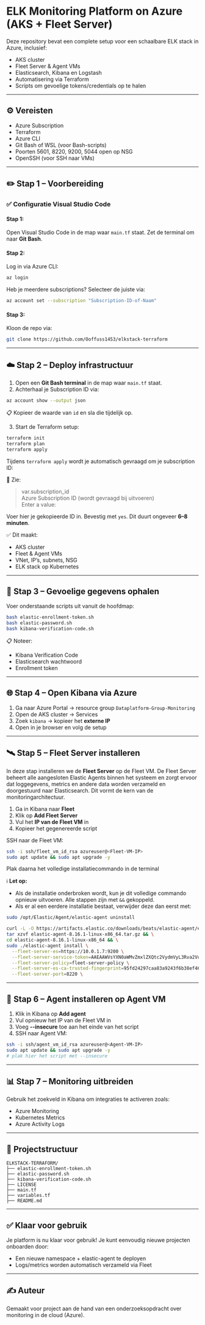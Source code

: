 # ELK Monitoring Platform on Azure (AKS + Fleet Server)

Deze repository bevat een complete setup voor een schaalbare ELK stack in Azure, inclusief:
- AKS cluster  
- Fleet Server & Agent VMs  
- Elasticsearch, Kibana en Logstash  
- Automatisering via Terraform  
- Scripts om gevoelige tokens/credentials op te halen  

---

## ⚙️ Vereisten

- Azure Subscription  
- Terraform  
- Azure CLI  
- Git Bash of WSL (voor Bash-scripts)  
- Poorten 5601, 8220, 9200, 5044 open op NSG  
- OpenSSH (voor SSH naar VMs)  

---

## ✏️ Stap 1 – Voorbereiding

### ✅ Configuratie Visual Studio Code

#### Stap 1:
Open Visual Studio Code in de map waar `main.tf` staat. Zet de terminal om naar **Git Bash**.

#### Stap 2:
Log in via Azure CLI:

```bash
az login
```

Heb je meerdere subscriptions? Selecteer de juiste via:

```bash
az account set --subscription "Subscription-ID-of-Naam"
```

#### Stap 3:
Kloon de repo via:

```bash
git clone https://github.com/Ooffuss1453/elkstack-terraform
```

---

## ☁️ Stap 2 – Deploy infrastructuur

1. Open een **Git Bash terminal** in de map waar `main.tf` staat.
2. Achterhaal je Subscription ID via:

```bash
az account show --output json
```

📋 Kopieer de waarde van `id` en sla die tijdelijk op.

3. Start de Terraform setup:

```bash
terraform init
terraform plan
terraform apply
```

Tijdens `terraform apply` wordt je automatisch gevraagd om je subscription ID:

📸 Zie:  
> var.subscription_id  
> Azure Subscription ID (wordt gevraagd bij uitvoeren)  
> Enter a value:

Voer hier je gekopieerde ID in. Bevestig met `yes`. Dit duurt ongeveer **6–8 minuten**.

✅ Dit maakt:  
- AKS cluster  
- Fleet & Agent VMs  
- VNet, IP’s, subnets, NSG  
- ELK stack op Kubernetes  

---

## 🔐 Stap 3 – Gevoelige gegevens ophalen

Voer onderstaande scripts uit vanuit de hoofdmap:

```bash
bash elastic-enrollment-token.sh
bash elastic-password.sh
bash kibana-verification-code.sh
```

📋 Noteer:
- Kibana Verification Code  
- Elasticsearch wachtwoord  
- Enrollment token  

---

## 🌐 Stap 4 – Open Kibana via Azure

1. Ga naar Azure Portal → resource group `Dataplatform-Group-Monitoring`  
2. Open de AKS cluster → Services  
3. Zoek `kibana` → kopieer het **externe IP**  
4. Open in je browser en volg de setup  

---

## 🛰️ Stap 5 – Fleet Server installeren

In deze stap installeren we de **Fleet Server** op de Fleet VM. De Fleet Server beheert alle aangesloten Elastic Agents binnen het systeem en zorgt ervoor dat loggegevens, metrics en andere data worden verzameld en doorgestuurd naar Elasticsearch. Dit vormt de kern van de monitoringarchitectuur.

1. Ga in Kibana naar **Fleet**  
2. Klik op **Add Fleet Server**  
3. Vul het **IP van de Fleet VM** in  
4. Kopieer het gegenereerde script  

SSH naar de Fleet VM:

```bash
ssh -i ssh/fleet_vm_id_rsa azureuser@<Fleet-VM-IP>
sudo apt update && sudo apt upgrade -y
```

Plak daarna het volledige installatiecommando in de terminal

ℹ️ **Let op:**  
- Als de installatie onderbroken wordt, kun je dit volledige commando opnieuw uitvoeren. Alle stappen zijn met `&&` gekoppeld.
- Als er al een eerdere installatie bestaat, verwijder deze dan eerst met:

```bash
sudo /opt/Elastic/Agent/elastic-agent uninstall
```

```bash
curl -L -O https://artifacts.elastic.co/downloads/beats/elastic-agent/elastic-agent-8.16.1-linux-x86_64.tar.gz && \
tar xzvf elastic-agent-8.16.1-linux-x86_64.tar.gz && \
cd elastic-agent-8.16.1-linux-x86_64 && \
sudo ./elastic-agent install \
  --fleet-server-es=https://10.0.1.7:9200 \
  --fleet-server-service-token=AAEAAWVsYXN0aWMvZmxlZXQtc2VydmVyL3Rva2VuLTE3NDQ2MjY2MzI3NDQ6aUF5WWVBNGlRVk9Ya1ljcjU4TVJUQQ \
  --fleet-server-policy=fleet-server-policy \
  --fleet-server-es-ca-trusted-fingerprint=95fd24297caa83a9243f6b38ef46363435c98ef9aebe8e3e06af4ff603c2f09d \
  --fleet-server-port=8220 \
```
---

## 🤖 Stap 6 – Agent installeren op Agent VM

1. Klik in Kibana op **Add agent**  
2. Vul opnieuw het IP van de Fleet VM in  
3. Voeg **--insecure** toe aan het einde van het script  
4. SSH naar Agent VM:

```bash
ssh -i ssh/agent_vm_id_rsa azureuser@<Agent-VM-IP>
sudo apt update && sudo apt upgrade -y
# plak hier het script met --insecure
```

---

## 📊 Stap 7 – Monitoring uitbreiden

Gebruik het zoekveld in Kibana om integraties te activeren zoals:
- Azure Monitoring  
- Kubernetes Metrics  
- Azure Activity Logs  

---

## 📁 Projectstructuur

```
ELKSTACK-TERRAFORM/
├── elastic-enrollment-token.sh
├── elastic-password.sh
├── kibana-verification-code.sh
├── LICENSE
├── main.tf
├── variables.tf
├── README.md
```

---

## ✅ Klaar voor gebruik

Je platform is nu klaar voor gebruik! Je kunt eenvoudig nieuwe projecten onboarden door:
- Een nieuwe namespace + elastic-agent te deployen
- Logs/metrics worden automatisch verzameld via Fleet

---

## ✍️ Auteur

Gemaakt voor project aan de hand van een onderzoeksopdracht over monitoring in de cloud (Azure).
